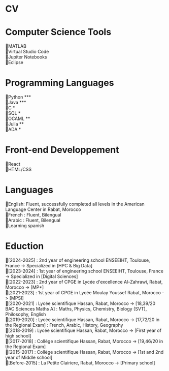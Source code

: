 # CV

# Computer Science Tools   
 🔸MATLAB    
 🔸Virtual Studio Code    
 🔸Jupiter Notebooks    
 🔸Eclipse     
# Programming Languages  
 🔸Python ***     
 🔸Java ***    
 🔸C *     
 🔸SQL *  
 🔸OCAML **     
 🔸Julia **    
 🔸ADA *    
 # Front-end Developpement   
 🔸React    
 🔸HTML/CSS    
# Languages  
 🔸English: Fluent, successfully completed all levels in the American Language Center in Rabat, Morocco  
 🔸French : Fluent, Bilengual  
 🔸Arabic : Fluent, Bilengual  
 🔸Learning spanish 
# Eduction   
 🔹[2024-2025] : 2nd year of engineering school ENSEEIHT, Toulouse, France -> Specialized in [HPC & Big Data]        
 🔹[2023-2024] : 1st year of engineering school ENSEEIHT, Toulouse, France -> Specialized in [Digital Sciences]  
 🔹[2022-2023] : 2nd year of CPGE in Lycée d'excellence Al-Zahrawi, Rabat, Morocco -> [MP*]  
 🔹[2021-2023] : 1st year of CPGE in Lycée Moulay Youssef Rabat, Morocco -> [MPSI]   
 🔹[2020-2021] : Lycée scientifique Hassan, Rabat, Morocco -> [18,39/20 BAC Sciences Maths A] : Maths, Physics, Chemistry, Biology (SVT), Philosophy, English   
 🔹[2019-2020] : Lycée scientifique Hassan, Rabat, Morocco -> [17,72/20 in the Regional Exam] : French, Arabic, History, Geography    
 🔹[2018-2019] : Lycée scientifique Hassan, Rabat, Morocco -> [First year of high school]   
 🔹[2017-2018] : Collège scientifique Hassan, Rabat, Morocco -> [19,46/20 in the Regional Exam]    
 🔹[2015-2017] : Collège scientifique Hassan, Rabat, Morocco -> [1st and 2nd year of Middle school]    
 🔹[Before-2015] : La Petite Clairiere, Rabat, Morocco -> [Primary school]  
 

